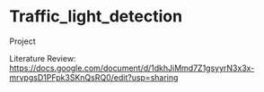 # Traffic_light_detection
Project


Literature Review: https://docs.google.com/document/d/1dkhJiMmd7Z1gsyyrN3x3x-mrvpgsD1PFpk3SKnQsRQ0/edit?usp=sharing
